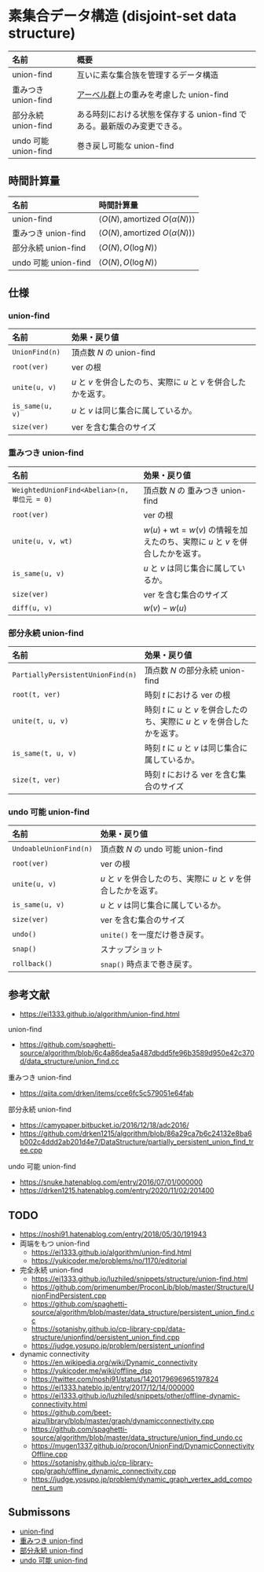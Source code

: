 # 素集合データ構造 (disjoint-set data structure)

|名前|概要|
|:--|:--|
|union-find|互いに素な集合族を管理するデータ構造|
|重みつき union-find|[アーベル群](../../../.verify-helper/docs/static/algebraic_structure.md)上の重みを考慮した union-find|
|部分永続 union-find|ある時刻における状態を保存する union-find である。最新版のみ変更できる。|
|undo 可能 union-find|巻き戻し可能な union-find|


## 時間計算量

|名前|時間計算量|
|:--|:--|
|union-find|$\langle O(N), \text{amortized } O(\alpha(N)) \rangle$|
|重みつき union-find|$\langle O(N), \text{amortized } O(\alpha(N)) \rangle$|
|部分永続 union-find|$\langle O(N), O(\log{N}) \rangle$|
|undo 可能 union-find|$\langle O(N), O(\log{N}) \rangle$|


## 仕様

### union-find

|名前|効果・戻り値|
|:--|:--|
|`UnionFind(n)`|頂点数 $N$ の union-find|
|`root(ver)`|$\mathrm{ver}$ の根|
|`unite(u, v)`|$u$ と $v$ を併合したのち、実際に $u$ と $v$ を併合したかを返す。|
|`is_same(u, v)`|$u$ と $v$ は同じ集合に属しているか。|
|`size(ver)`|$\mathrm{ver}$ を含む集合のサイズ|

### 重みつき union-find

|名前|効果・戻り値|
|:--|:--|
|`WeightedUnionFind<Abelian>(n, 単位元 = 0)`|頂点数 $N$ の 重みつき union-find|
|`root(ver)`|$\mathrm{ver}$ の根|
|`unite(u, v, wt)`|$w(u) + \mathrm{wt} = w(v)$ の情報を加えたのち、実際に $u$ と $v$ を併合したかを返す。|
|`is_same(u, v)`|$u$ と $v$ は同じ集合に属しているか。|
|`size(ver)`|$\mathrm{ver}$ を含む集合のサイズ|
|`diff(u, v)`|$w(v) - w(u)$|

### 部分永続 union-find

|名前|効果・戻り値|
|:--|:--|
|`PartiallyPersistentUnionFind(n)`|頂点数 $N$ の部分永続 union-find|
|`root(t, ver)`|時刻 $t$ における $\mathrm{ver}$ の根|
|`unite(t, u, v)`|時刻 $t$ に $u$ と $v$ を併合したのち、実際に $u$ と $v$ を併合したかを返す。|
|`is_same(t, u, v)`|時刻 $t$ に $u$ と $v$ は同じ集合に属しているか。|
|`size(t, ver)`|時刻 $t$ における $\mathrm{ver}$ を含む集合のサイズ|

### undo 可能 union-find

|名前|効果・戻り値|
|:--|:--|
|`UndoableUnionFind(n)`|頂点数 $N$ の undo 可能 union-find|
|`root(ver)`|$\mathrm{ver}$ の根|
|`unite(u, v)`|$u$ と $v$ を併合したのち、実際に $u$ と $v$ を併合したかを返す。|
|`is_same(u, v)`|$u$ と $v$ は同じ集合に属しているか。|
|`size(ver)`|$\mathrm{ver}$ を含む集合のサイズ|
|`undo()`|`unite()` を一度だけ巻き戻す。|
|`snap()`|スナップショット|
|`rollback()`|`snap()` 時点まで巻き戻す。|


## 参考文献

- https://ei1333.github.io/algorithm/union-find.html

union-find
- https://github.com/spaghetti-source/algorithm/blob/6c4a86dea5a487dbdd5fe96b3589d950e42c370d/data_structure/union_find.cc

重みつき union-find
- https://qiita.com/drken/items/cce6fc5c579051e64fab

部分永続 union-find
- https://camypaper.bitbucket.io/2016/12/18/adc2016/
- https://github.com/drken1215/algorithm/blob/86a29ca7b6c24132e8ba6b002c4ddd2ab201d4e7/DataStructure/partially_persistent_union_find_tree.cpp

undo 可能 union-find
- https://snuke.hatenablog.com/entry/2016/07/01/000000
- https://drken1215.hatenablog.com/entry/2020/11/02/201400


## TODO

- https://noshi91.hatenablog.com/entry/2018/05/30/191943
- 両端をもつ union-find
  - https://ei1333.github.io/algorithm/union-find.html
  - https://yukicoder.me/problems/no/1170/editorial
- 完全永続 union-find
  - https://ei1333.github.io/luzhiled/snippets/structure/union-find.html
  - https://github.com/primenumber/ProconLib/blob/master/Structure/UnionFindPersistent.cpp
  - https://github.com/spaghetti-source/algorithm/blob/master/data_structure/persistent_union_find.cc
  - https://sotanishy.github.io/cp-library-cpp/data-structure/unionfind/persistent_union_find.cpp
  - https://judge.yosupo.jp/problem/persistent_unionfind
- dynamic connectivity
  - https://en.wikipedia.org/wiki/Dynamic_connectivity
  - https://yukicoder.me/wiki/offline_dsp
  - https://twitter.com/noshi91/status/1420179696965197824
  - https://ei1333.hateblo.jp/entry/2017/12/14/000000
  - https://ei1333.github.io/luzhiled/snippets/other/offline-dynamic-connectivity.html
  - https://github.com/beet-aizu/library/blob/master/graph/dynamicconnectivity.cpp
  - https://github.com/spaghetti-source/algorithm/blob/master/data_structure/union_find_undo.cc
  - https://mugen1337.github.io/procon/UnionFind/DynamicConnectivityOffline.cpp
  - https://sotanishy.github.io/cp-library-cpp/graph/offline_dynamic_connectivity.cpp
  - https://judge.yosupo.jp/problem/dynamic_graph_vertex_add_component_sum


## Submissons

- [union-find](https://onlinejudge.u-aizu.ac.jp/solutions/problem/DSL_1_A/review/4083481/emthrm/C++14)
- [重みつき union-find](https://onlinejudge.u-aizu.ac.jp/solutions/problem/DSL_1_B/review/4083499/emthrm/C++14)
- [部分永続 union-find](https://atcoder.jp/contests/agc002/submissions/26061193)
- [undo 可能 union-find](https://codeforces.com/contest/1444/submission/129693159)

